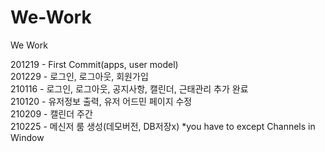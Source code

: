 # We-Work

We Work

201219 - First Commit(apps, user model)\
201229 - 로그인, 로그아웃, 회원가입\
210116 - 로그인, 로그아웃, 공지사항, 캘린더, 근태관리 추가 완료\
210120 - 유저정보 출력, 유저 어드민 페이지 수정\
210209 - 캘린더 주간\
210225 - 메신저 룸 생성(데모버전, DB저장x) *you have to except Channels in Window  
